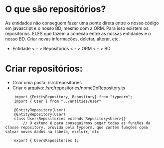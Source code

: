 # O que são repositórios?
As entidades não conseguem fazer uma ponte direta entre o nosso código em javascript e o nosso BD, mesmo com a ORM. Para isso existem os repositórios. ELES que fazem a conexão entre as nossas entidades e o nosso BD. Criar novas informações, deletar, alterar, etc.
-   Entidade < - > Repositórios < - > ORM < - > BD

# Criar repositórios:
-   Criar uma pasta: /src/repositories
-   Criar o arquivo: /src/repositories/nomeDoRepository.ts
```
    import {EntityRepository, Repository} from "typeorm";
    import { User } from "../entities/User"

    @EntityRepository(User)
    @EntityRepository(User)
    class UsersRepositories extends Repository<User>{}
        // O extend é para conseguirmos pegar todas as funções da classe repository, provida pela typeorm, que contém funções como salvar novos dados na tabela, excluir, etc.

    export { UsersRepositories };
```